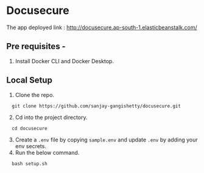 # Docusecure

The app deployed link : http://docusecure.ap-south-1.elasticbeanstalk.com/

## Pre requisites -
1. Install Docker CLI and Docker Desktop. 

## Local Setup 
1. Clone the repo.
  ```shell
    git clone https://github.com/sanjay-gangishetty/docusecure.git
  ```
2. Cd into the project directory.
  ```shell
    cd docusecure
  ```
3. Create a `.env` file by copying `sample.env` and update `.env` by adding your env secrets. 
4. Run the below command.
  ```shell
    bash setup.sh
  ```
